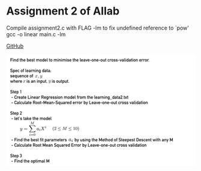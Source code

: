 # Assignment 2 of AIlab
Compile assignment2.c with FLAG -lm to fix undefined reference to `pow'
gcc -o linear main.c -lm 

[GitHub](https://github.com/kienhg96/assignment2_ailab)

![alt tag](https://raw.githubusercontent.com/kienhg96/assignment2_ailab/master/assignment.png)